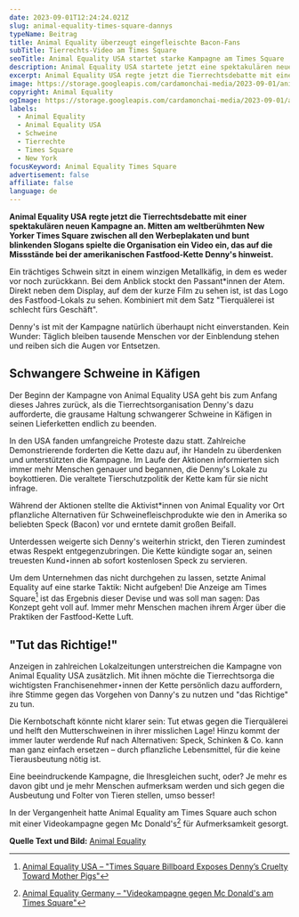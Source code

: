 ```yaml
---
date: 2023-09-01T12:24:24.021Z
slug: animal-equality-times-square-dannys
typeName: Beitrag
title: Animal Equality überzeugt eingefleischte Bacon-Fans
subTitle: Tierrechts-Video am Times Square
seoTitle: Animal Equality USA startet starke Kampagne am Times Square
description: Animal Equality USA startete jetzt eine spektakulären neuen Kampagne gegen die Ausbeutung schwangerer Schweine – am  Times Square. Lest jetzt alles über die Hintergründe.
excerpt: Animal Equality USA regte jetzt die Tierrechtsdebatte mit einer spektakulären neuen Kampagne an. Mitten am weltberühmten New Yorker Times Square zwischen all den Werbeplakaten und bunt blinkenden Slogans spielte die Organisation ein Video ein, das auf die Missstände bei der amerikanischen Fastfood-Kette Denny's hinweist.
image: https://storage.googleapis.com/cardamonchai-media/2023-09-01/animal-equality-usa-dannys-jpg-imagine-f8f8f8_7b716d_1024_768/640.webp
copyright: Animal Equality
ogImage: https://storage.googleapis.com/cardamonchai-media/2023-09-01/animal-equality-usa-dannys-og-jpg-imagine-f8f8f8_8d8582_1200_628/640.webp
labels:
  - Animal Equality
  - Animal Equality USA
  - Schweine
  - Tierrechte
  - Times Square
  - New York
focusKeyword: Animal Equality Times Square
advertisement: false
affiliate: false
language: de
---
```


**Animal Equality USA regte jetzt die Tierrechtsdebatte mit einer spektakulären neuen Kampagne an. Mitten am weltberühmten New Yorker Times Square zwischen all den Werbeplakaten und bunt blinkenden Slogans spielte die Organisation ein Video ein, das auf die Missstände bei der amerikanischen Fastfood-Kette Denny's hinweist.**

Ein trächtiges Schwein sitzt in einem winzigen Metallkäfig, in dem es weder vor noch zurückkann. Bei dem Anblick stockt den Passant\*innen der Atem. Direkt neben dem Display, auf dem der kurze Film zu sehen ist, ist das Logo des Fastfood-Lokals zu sehen. Kombiniert mit dem Satz "Tierquälerei ist schlecht fürs Geschäft".

Denny's ist mit der Kampagne natürlich überhaupt nicht einverstanden. Kein Wunder: Täglich bleiben tausende Menschen vor der Einblendung stehen und reiben sich die Augen vor Entsetzen.

## Schwangere Schweine in Käfigen

Der Beginn der Kampagne von Animal Equality USA geht bis zum Anfang dieses Jahres zurück, als die Tierrechtsorganisation Denny's dazu aufforderte, die grausame Haltung schwangerer Schweine in Käfigen in seinen Lieferketten endlich zu beenden.

In den USA fanden umfangreiche Proteste dazu statt. Zahlreiche Demonstrierende forderten die Kette dazu auf, ihr Handeln zu überdenken und unterstützten die Kampagne. Im Laufe der Aktionen informierten sich immer mehr Menschen genauer und begannen, die Denny's Lokale zu boykottieren. Die veraltete Tierschutzpolitik der Kette kam für sie nicht infrage.

Während der Aktionen stellte die Aktivist\*innen von Animal Equality vor Ort pflanzliche Alternativen für Schweinefleischprodukte wie den in Amerika so beliebten Speck (Bacon) vor und erntete damit großen Beifall.

Unterdessen weigerte sich Denny's weiterhin strickt, den Tieren zumindest etwas Respekt entgegenzubringen. Die Kette kündigte sogar an, seinen treuesten Kund⋆innen ab sofort kostenlosen Speck zu servieren.

Um dem Unternehmen das nicht durchgehen zu lassen, setzte Animal Equality auf eine starke Taktik: Nicht aufgeben! Die Anzeige am Times Square[^1] ist das Ergebnis dieser Devise und was soll man sagen: Das Konzept geht voll auf. Immer mehr Menschen machen ihrem Ärger über die Praktiken der Fastfood-Kette Luft.

## "Tut das Richtige!"

Anzeigen in zahlreichen Lokalzeitungen unterstreichen die Kampagne von Animal Equality USA zusätzlich. Mit ihnen möchte die Tierrechtsorga die wichtigsten Franchisenehmer⋆innen der Kette persönlich dazu auffordern, ihre Stimme gegen das Vorgehen von Danny's zu nutzen und "das Richtige" zu tun.

Die Kernbotschaft könnte nicht klarer sein: Tut etwas gegen die Tierquälerei und helft den Mutterschweinen in ihrer misslichen Lage! Hinzu kommt der immer lauter werdende Ruf nach Alternativen: Speck, Schinken & Co. kann man ganz einfach ersetzen – durch pflanzliche Lebensmittel, für die keine Tierausbeutung nötig ist.

Eine beeindruckende Kampagne, die Ihresgleichen sucht, oder? Je mehr es davon gibt und je mehr Menschen aufmerksam werden und sich gegen die Ausbeutung und Folter von Tieren stellen, umso besser!

In der Vergangenheit hatte Animal Equality am Times Square auch schon mit einer Videokampagne gegen Mc Donald's[^2] für Aufmerksamkeit gesorgt.

**Quelle Text und Bild:** [Animal Equality](https://animalequality.de/)

[^1]: [Animal Equality USA – "Times Square Billboard Exposes Denny’s Cruelty Toward Mother Pigs"](https://animalequality.org/news/dennys-time-square-billboard/)
[^2]: [Animal Equality Germany – "Videokampagne gegen Mc Donald's am Times Square"](https://animalequality.de/neuigkeiten/2018/07/20/videokampagne-gegen-mcdonalds-times-square-new-york/)
